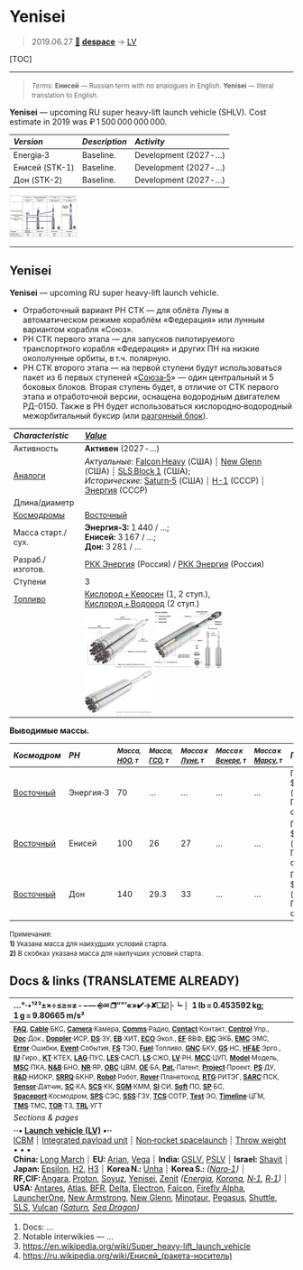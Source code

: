 # Yenisei
> 2019.06.27 **[🚀](../index/index.md) [despace](index.md)** → [LV](lv.md)

[TOC]

---

> <small>*Terms:* **Енисей** — Russian term with no analogues in English. **Yenisei** — literal translation to English.</small>

**Yenisei** — upcoming RU super heavy-lift launch vehicle (SHLV). Cost estimate in 2019 was ₽ 1 500 000 000 000.

|*Version*|*Description*|*Activity*|
|:--|:--|:--|
|Energia‑3|Baseline.|Development (2027 ‑ …)|
|Енисей (STK-1)|Baseline.|Development (2027 ‑ …)|
|Дон (STK-2)|Baseline.|Development (2027 ‑ …)|

[![](f/lv/stk/enisey_project_2028_0_thumb.jpg)](f/lv/stk/enisey_project_2028_0.jpg)



---

<p style="page-break-after:always"> </p>

## Yenisei
**Yenisei** — upcoming RU super heavy-lift launch vehicle.

   - Отработочный вариант РН СТК — для облёта Луны в автоматическом режиме кораблём «Федерация» или лунным вариантом корабля «Союз».
   - РН СТК первого этапа — для запусков пилотируемого транспортного корабля «Федерация» и других ПН на низкие окололунные орбиты, в т.ч. полярную.
   - РН СТК второго этапа — на первой ступени будут использоваться пакет из 6 первых ступеней «[Союза‑5](soyuz.md)» — один центральный и 5 боковых блоков. Вторая ступень будет, в отличие от СТК первого этапа и отработочной версии, оснащена водородным двигателем РД-0150. Также в РН будет использоваться кислородно‑водородный межорбитальный буксир (или [разгонный блок](lv.md)).

|*Characteristic*|*[Value](si.md)*|
|:--|:--|
|Активность|**Активен** (2027 ‑ …)|
|[Аналоги](analogue.md)|*Актуальные:* [Falcon Heavy](falcon.md) (США) ┊ [New Glenn](new_glenn.md) (США) ┊ [SLS Block 1](sls.md) (США);<br> *Исторические:* [Saturn‑5](saturn.md) (США) ┊ [Н-1](n_1.md) (СССР) ┊ [Энергия](energia.md) (СССР)|
|Длина/диаметр||
|[Космодромы](spaceport.md)|[Восточный](vostochny.md)|
|Масса старт./сух.|**Энергия‑3:** 1 440 / …;<br> **Енисей:** 3 167 / …;<br> **Дон:** 3 281 / …|
|Разраб./изготов.|[РКК Энергия](ркк_энергия.md) (Россия) / [РКК Энергия](ркк_энергия.md) (Россия)|
|Ступени|3|
|[Топливо](fuel.md)|[Кислород + Керосин](o_plus.md) (1, 2 ступ.), [Кислород + Водород](o_plus.md) (2 ступ.)|
||[![](f/lv/stk/stk1_01_thumb.jpg)](f/lv/stk/stk1_01.jpg) [![](f/lv/stk/stk1_02_thumb.jpg)](f/lv/stk/stk1_02.jpg) [![](f/lv/stk/stk2_01_thumb.jpg)](f/lv/stk/stk2_01.jpg)|

**Выводимые массы.**

|*Космодром*|*РН*|<small>*Масса,<br> [НОО](nnb.md), т*</small>|<small>*Масса,<br> [ГСО](nnb.md), т*</small>|<small>*Масса к<br> [Луне](moon.md), т*</small>|<small>*Масса к<br> [Венере](venus.md), т*</small>|<small>*Масса к<br> [Марсу](mars.md), т*</small>|*Примечания*|
|:--|:--|:--|:--|:--|:--|:--|:--|
|[Восточный](vostochny.md)|Энергия‑3|70|…|…|…|…|Пуск — $ … млн (… г);<br> ПН 4.86 % от ст.массы|
|[Восточный](vostochny.md)|Енисей|100|26|27|…|…|Пуск — $ … млн (… г);<br> ПН 3.15 % от ст.массы|
|[Восточный](vostochny.md)|Дон|140|29.3|33|…|…|Пуск — $ … млн (… г);<br> ПН 4.26 % от ст.массы|

<small>Примечания:<br> **1)** Указана масса для наихудших условий старта.<br> **2)** В скобках указана масса для наилучших условий старта.</small>



<p style="page-break-after:always"> </p>

## Docs & links (TRANSLATEME ALREADY)
|…°·•¹²³±×÷≤≥≈≠ ‑ −— ⎆✉ ❐“”’«»✔→✘☐☑├┕┆ 1 lb = 0.453592 kg; 1 g = 9.80665 m/s²|
|:--|
|<small>**[FAQ](faq.md)**, **[Cable](cable.md)**·БКС, **[Camera](cam.md)**·Камера, **[Comms](comms.md)**·Радио, **[Contact](contact.md)**·Контакт, **[Control](control.md)**·Упр., **[Doc](doc.md)**·Док., **[Doppler](doppler.md)**·ИСР, **[DS](ds.md)**·ЗУ, **[EB](eb.md)**·ХИТ, **[ECO](ecology.md)**·Экол., **[EF](ef.md)**·ВВФ, **[ElC](elc.md)**·ЭКБ, **[EMC](emc.md)**·ЭМС, **[Error](error.md)**·Ошибки, **[Event](event.md)**·События, **[FS](fs.md)**·ТЭО, **[Fuel](fuel.md)**·Топливо, **[GNC](gnc.md)**·БКУ, **[GS](scs.md)**·НС, **[HF&E](hfe.md)**·Эрго., **[IU](iu.md)**·Гиро., **[KT](kt.md)**·КТЕХ, **[LAG](lag.md)**·ПУC, **[LES](les.md)**·САСП, **[LS](ls.md)**·СЖО, **[LV](lv.md)**·РН, **[MCC](mcc.md)**·ЦУП, **[Model](model.md)**·Модель, **[MSC](sc.md)**·ПКА, **[N&B](nnb.md)**·БНО, **[NR](nr.md)**·ЯР, **[OBC](obc.md)**·ЦВМ, **[OE](oe.md)**·БА, **[Pat.](патент.md)**·Патент, **[Project](project.md)**·Проект, **[PS](ps.md)**·ДУ, **[R&D](rnd.md)**·НИОКР, **[SRRQ](srrq.md)**·БКНР, **[Robot](robotics.md)**·Робот, **[Rover](rover.md)**·Планетоход, **[RTG](rtg.md)**·РИТЭГ, **[SARC](sarc.md)**·ПСК, **[Sensor](sensor.md)**·Датчик, **[SC](sc.md)**·КА, **[SCS](scs.md)**·КК, **[SGM](sgm.md)**·КММ, **[SI](si.md)**·СИ, **[Soft](soft.md)**·ПО, **[SP](sp.md)**·БС, **[Spaceport](spaceport.md)**·Космодром, **[SPS](sps.md)**·СЭС, **[SSS](sss.md)**·ГЗУ, **[TCS](tcs.md)**·СОТР, **[Test](test.md)**·ЭО, **[Timeline](timeline.md)**·ЦГМ, **[TMS](tms.md)**·ТМС, **[TOR](tor.md)**·ТЗ, **[TRL](trl.md)**·УГТ</small>|
|*Sections & pages*|
|**··• [Launch vehicle (LV)](lv.md) •··**<br> [ICBM](icbm.md) ┊ [Integrated payload unit](lv.md) ┊ [Non‑rocket spacelaunch](nrs.md) ┊ [Throw weight](throw_weight.md)<br>• • •<br> **China:** [Long March](long_march.md) ┊ **EU:** [Arian](arian.md), [Vega](vega.md) ┊ **India:** [GSLV](gslv.md), [PSLV](pslv.md) ┊ **Israel:** [Shavit](shavit.md) ┊ **Japan:** [Epsilon](epsilon.md), [H2](h2.md), [H3](h3.md) ┊ **Korea N.:** [Unha](unha.md) ┊ **Korea S.:** *([Naro‑1](naro_1.md))* ┊ **RF,CIF:** [Angara](angara.md), [Proton](proton.md), [Soyuz](soyuz.md), [Yenisei](yenisei.md), [Zenit](zenit.md) *([Energia](energia.md), [Korona](korona.md), [N‑1](n_1.md), [R‑1](r_7.md))* ┊ **USA:** [Antares](antares.md), [Atlas](atlas.md), [BFR](bfr.md), [Delta](delta.md), [Electron](electron.md), [Falcon](falcon.md), [Firefly Alpha](firefly_alpha.md), [LauncherOne](launcherone.md), [New Armstrong](new_armstrong.md), [New Glenn](new_glenn.md), [Minotaur](minotaur.md), [Pegasus](pegasus.md), [Shuttle](shuttle.md), [SLS](sls.md), [Vulcan](vulcan.md) *([Saturn](saturn_lv.md), [Sea Dragon](sea_dragon.md))*|

   1. Docs: …
   1. Notable interwikies — …
   1. <https://en.wikipedia.org/wiki/Super_heavy-lift_launch_vehicle>
   1. <https://ru.wikipedia.org/wiki/Енисей_(ракета-носитель)>
